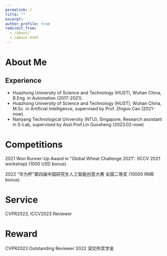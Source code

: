 ```yaml
---
permalink: /
title: ""
excerpt: 
author_profile: true
redirect_from: 
  - /about/
  - /about.html
---
```

# About Me
## Experience
* Huazhong University of Science and Technology (HUST), Wuhan China, B.Eng. in Automation (2017-2021).
* Huazhong University of Science and Technology (HUST), Wuhan China, M.Sc. in Artificial Intelligence, supervised by  Prof. Zhiguo Cao (2021-now).
* Nanyang Technological University (NTU), Singapore, Research assistant in S-Lab, supervised by Asst.Prof.Lin Guosheng (2023.02-now)

# Competitions
2021 Won Runner-Up Award in "Global Wheat Challenge 2021". (ICCV 2021 workshop) (1000 USD bonus)

2022 “华为杯”第四届中国研究生人工智能创意大赛 全国二等奖 (10000 RMB bonus)

# Service
CVPR2023, ICCV2023 Reviewer

# Reward
CVPR2023 Outstanding Reviewer
2022 深交所奖学金

